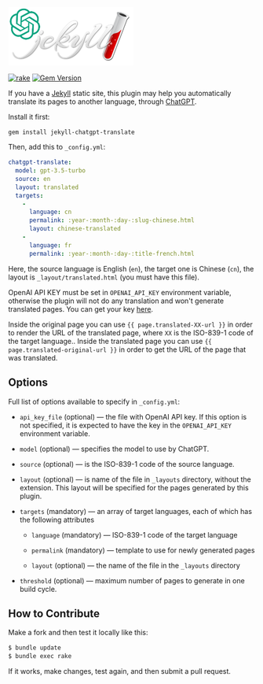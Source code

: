 <img src="logo.png" style="width:256px;"/>

[![rake](https://github.com/yegor256/jekyll-chatgpt-translate/actions/workflows/rake.yml/badge.svg)](https://github.com/yegor256/jekyll-chatgpt-translate/actions/workflows/rake.yml)
[![Gem Version](https://badge.fury.io/rb/jekyll-chatgpt-translate.svg)](http://badge.fury.io/rb/jekyll-chatgpt-translate)

If you have a [Jekyll](https://jekyllrb.com/) static site, this plugin may help you automatically
translate its pages to another language, through [ChatGPT](https://chat.openai.com/).

Install it first:

```
gem install jekyll-chatgpt-translate
```

Then, add this to `_config.yml`:

```yaml
chatgpt-translate:
  model: gpt-3.5-turbo
  source: en
  layout: translated
  targets: 
    - 
      language: cn
      permalink: :year-:month-:day-:slug-chinese.html
      layout: chinese-translated
    - 
      language: fr
      permalink: :year-:month-:day-:title-french.html
```

Here, the source language is English (`en`), the target one is Chinese (`cn`),
the layout is `_layout/translated.html` (you must have this file).

OpenAI API KEY must be set in `OPENAI_API_KEY` environment variable, otherwise
the plugin will not do any translation and won't generate translated pages. 
You can get your key [here](https://help.openai.com/en/articles/4936850-where-do-i-find-my-secret-api-key).

Inside the original page you can use `{{ page.translated-XX-url }}` in order to render the URL
of the translated page, where `XX` is the ISO-839-1 code of the target language..
Inside the translated page you can use `{{ page.translated-original-url }}` in order
to get the URL of the page that was translated.

## Options

Full list of options available to specify in `_config.yml`:

  * `api_key_file` (optional) — the file with OpenAI API key. If this option is not specified,
    it is expected to have the key in the `OPENAI_API_KEY` environment variable.

  * `model` (optional) — specifies the model to use by ChatGPT.

  * `source` (optional) — is the ISO-839-1 code of the source language.

  * `layout` (optional) — is name of the file in `_layouts` directory, without the extension. 
This layout will be specified for the pages generated by this plugin.

  * `targets` (mandatory) — an array of target languages, each of which has the following attributes

    * `language` (mandatory) — ISO-839-1 code of the target language

    * `permalink` (mandatory) — template to use for newly generated pages

    * `layout` (optional) — the name of the file in the `_layouts` directory

  * `threshold` (optional) — maximum number of pages to generate in one build cycle.

## How to Contribute

Make a fork and then test it locally like this:

```bash
$ bundle update
$ bundle exec rake
```

If it works, make changes, test again, and then submit a pull request.
